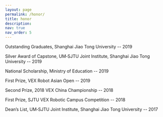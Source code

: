 ```yaml
---
layout: page
permalink: /honor/
title: honor
description:
nav: true
nav_order: 5
---
```


Outstanding Graduates, Shanghai Jiao Tong University -- 2019

Silver Award of Capstone, UM‑SJTU Joint Institute, Shanghai Jiao Tong University -- 2019

National Scholarship, Ministry of Education -- 2019

First Prize, VEX Robot Asian Open -- 2019

Second Prize, 2018 VEX China Championship -- 2018

First Prize, SJTU VEX Robotic Campus Competition -- 2018

Dean’s List, UM‑SJTU Joint Institute, Shanghai Jiao Tong University -- 2017